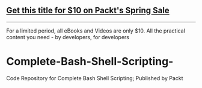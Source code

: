 ## [Get this title for $10 on Packt's Spring Sale](https://www.packt.com/V16287?utm_source=github&utm_medium=packt-github-repo&utm_campaign=spring_10_dollar_2022)
-----
For a limited period, all eBooks and Videos are only $10. All the practical content you need \- by developers, for developers

# Complete-Bash-Shell-Scripting-
Code Repository for Complete Bash Shell Scripting; Published by Packt
